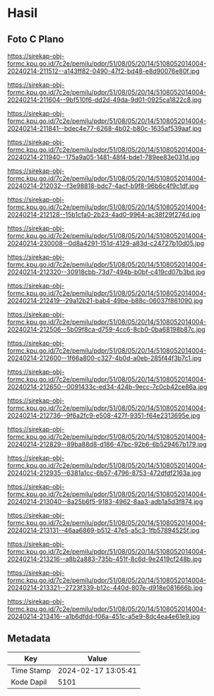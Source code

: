 # Hasil

## Foto C Plano

https://sirekap-obj-formc.kpu.go.id/7c2e/pemilu/pdpr/51/08/05/20/14/5108052014004-20240214-211512--a143ff82-0490-47f2-bd48-e8d90076e80f.jpg

https://sirekap-obj-formc.kpu.go.id/7c2e/pemilu/pdpr/51/08/05/20/14/5108052014004-20240214-211604--9bf510f6-dd2d-49da-9d01-0925ca1822c8.jpg

https://sirekap-obj-formc.kpu.go.id/7c2e/pemilu/pdpr/51/08/05/20/14/5108052014004-20240214-211841--bdec4e77-6268-4b02-b80c-1635af539aaf.jpg

https://sirekap-obj-formc.kpu.go.id/7c2e/pemilu/pdpr/51/08/05/20/14/5108052014004-20240214-211940--175a9a05-1481-48f4-bde1-789ee83e031d.jpg

https://sirekap-obj-formc.kpu.go.id/7c2e/pemilu/pdpr/51/08/05/20/14/5108052014004-20240214-212032--f3e98818-bdc7-4acf-b9f8-96b6c4f9c1df.jpg

https://sirekap-obj-formc.kpu.go.id/7c2e/pemilu/pdpr/51/08/05/20/14/5108052014004-20240214-212128--15b1cfa0-2b23-4ad0-9964-ac38f29f274d.jpg

https://sirekap-obj-formc.kpu.go.id/7c2e/pemilu/pdpr/51/08/05/20/14/5108052014004-20240214-230008--0d8a4291-151d-4129-a83d-c24727b10d05.jpg

https://sirekap-obj-formc.kpu.go.id/7c2e/pemilu/pdpr/51/08/05/20/14/5108052014004-20240214-212320--30918cbb-73d7-494b-b0bf-c419cd07b3bd.jpg

https://sirekap-obj-formc.kpu.go.id/7c2e/pemilu/pdpr/51/08/05/20/14/5108052014004-20240214-212419--29a12b21-bab4-49be-b88c-06037f861090.jpg

https://sirekap-obj-formc.kpu.go.id/7c2e/pemilu/pdpr/51/08/05/20/14/5108052014004-20240214-212506--5b09f8ca-d759-4cc6-8cb0-0ba68198b87c.jpg

https://sirekap-obj-formc.kpu.go.id/7c2e/pemilu/pdpr/51/08/05/20/14/5108052014004-20240214-212600--1f66a800-c327-4b0d-a0eb-285f44f3b7c1.jpg

https://sirekap-obj-formc.kpu.go.id/7c2e/pemilu/pdpr/51/08/05/20/14/5108052014004-20240214-212650--0091433c-ed34-424b-9ecc-7c0cb42ce86a.jpg

https://sirekap-obj-formc.kpu.go.id/7c2e/pemilu/pdpr/51/08/05/20/14/5108052014004-20240214-212736--9f6a2fc9-e508-427f-9351-f64e2313695e.jpg

https://sirekap-obj-formc.kpu.go.id/7c2e/pemilu/pdpr/51/08/05/20/14/5108052014004-20240214-212829--89ba88d8-d186-47bc-92b6-6b529467b179.jpg

https://sirekap-obj-formc.kpu.go.id/7c2e/pemilu/pdpr/51/08/05/20/14/5108052014004-20240214-212935--6381a1cc-6b57-4796-8753-472dfdf2163a.jpg

https://sirekap-obj-formc.kpu.go.id/7c2e/pemilu/pdpr/51/08/05/20/14/5108052014004-20240214-213040--8a25b6f5-9183-4962-8aa3-adb1a5d3f874.jpg

https://sirekap-obj-formc.kpu.go.id/7c2e/pemilu/pdpr/51/08/05/20/14/5108052014004-20240214-213131--46aa6869-b512-47e5-a5c3-1fb57894525f.jpg

https://sirekap-obj-formc.kpu.go.id/7c2e/pemilu/pdpr/51/08/05/20/14/5108052014004-20240214-213216--a8b2a883-735b-451f-8c6d-9e2419cf248b.jpg

https://sirekap-obj-formc.kpu.go.id/7c2e/pemilu/pdpr/51/08/05/20/14/5108052014004-20240214-213321--2723f339-b12c-440d-807e-d918e081666b.jpg

https://sirekap-obj-formc.kpu.go.id/7c2e/pemilu/pdpr/51/08/05/20/14/5108052014004-20240214-213416--a1b6dfdd-f06a-451c-a5e9-8dc4ea4e61e9.jpg


## Metadata

| Key        | Value               |
| ---------- | ------------------- |
| Time Stamp | 2024-02-17 13:05:41 |
| Kode Dapil | 5101                |



